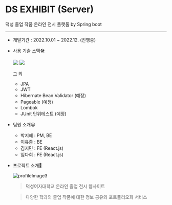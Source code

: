 # DS EXHIBIT (Server)
덕성 졸업 작품 온라인 전시 플랫폼 by Spring boot
***
* 개발기간 : 2022.10.01 ~ 2022.12. (진행중)

* 사용 기술 스택🛠
    
    <img src="https://img.shields.io/badge/Sprig boot-6DB33F?style=flat-square&logo=Spring boot&logoColor=white"> 
    <img src="https://img.shields.io/badge/MySQL-4479A1?style=flat-square&logo=MySQL&logoColor=white">

    그 외 
    - JPA
    - JWT
    - Hibernate Bean Validator (예정)
    - Pageable (예정)
    - Lombok
    - JUnit 단위테스트 (예정)

* 팀원 소개😀
    + 박지혜 : PM, BE
    + 이유종 : BE
    + 김지민 : FE (React.js)
    + 임다희 : FE (React.js)

* 프로젝트 소개📝

    ![profileImage3](https://user-images.githubusercontent.com/61150378/202852658-b8c49fb8-cdf5-4ed0-9bd3-ee94449a01b7.png)

    > 덕성여자대학교 온라인 졸업 전시 웹사이트 
    
    > 다양한 학과의 졸업 작품에 대한 정보 공유와 포트폴리오화 서비스




